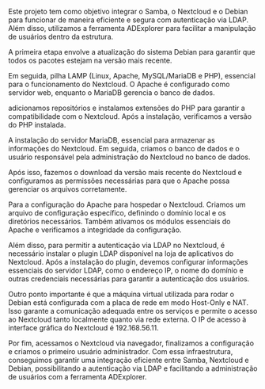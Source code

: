 Este projeto tem como objetivo integrar o Samba, o Nextcloud e o Debian para funcionar de maneira eficiente e segura com autenticação via LDAP. Além disso, utilizamos a ferramenta ADExplorer para facilitar a manipulação de usuários dentro da estrutura.

A primeira etapa envolve a atualização do sistema Debian para garantir que todos os pacotes estejam na versão mais recente.

Em seguida,  pilha LAMP (Linux, Apache, MySQL/MariaDB e PHP), essencial para o funcionamento do Nextcloud. O Apache é configurado como servidor web, enquanto o MariaDB gerencia o banco de dados.

adicionamos repositórios e instalamos extensões do PHP para garantir a compatibilidade com o Nextcloud. Após a instalação, verificamos a versão do PHP instalada.

A instalação do servidor MariaDB, essencial para armazenar as informações do Nextcloud. Em seguida, criamos o banco de dados e o usuário responsável pela administração do Nextcloud no banco de dados.

Após isso, fazemos o download da versão mais recente do Nextcloud e configuramos as permissões necessárias para que o Apache possa gerenciar os arquivos corretamente.

Para a configuração do Apache para hospedar o Nextcloud. Criamos um arquivo de configuração específico, definindo o domínio local e os diretórios necessários. Também ativamos os módulos essenciais do Apache e verificamos a integridade da configuração.

Além disso, para permitir a autenticação via LDAP no Nextcloud, é necessário instalar o plugin LDAP disponível na loja de aplicativos do Nextcloud. Após a instalação do plugin, devemos configurar informações essenciais do servidor LDAP, como o endereço IP, o nome do domínio e outras credenciais necessárias para garantir a autenticação dos usuários.

Outro ponto importante é que a máquina virtual utilizada para rodar o Debian está configurada com a placa de rede em modo Host-Only e NAT. Isso garante a comunicação adequada entre os serviços e permite o acesso ao Nextcloud tanto localmente quanto via rede externa. O IP de acesso à interface gráfica do Nextcloud é 192.168.56.11.

Por fim, acessamos o Nextcloud via navegador, finalizamos a configuração e criamos o primeiro usuário administrador. Com essa infraestrutura, conseguimos garantir uma integração eficiente entre Samba, Nextcloud e Debian, possibilitando a autenticação via LDAP e facilitando a administração de usuários com a ferramenta ADExplorer.